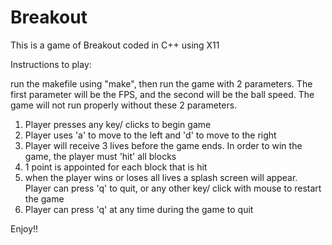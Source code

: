 # Breakout
This is a game of Breakout coded in C++ using X11 

Instructions to play: 

run the makefile using "make", then run the game with 2 parameters. The first parameter will be the FPS, and the second will be the ball speed. The game will not run properly without these 2 parameters. 

1) Player presses any key/ clicks to begin game 
2) Player uses 'a' to move to the left and 'd' to move to the right 
3) Player will receive 3 lives before the game ends. In order to win the game, the player must 'hit' all blocks 
4) 1 point is appointed for each block that is hit 
5) when the player wins or loses all lives a splash screen will appear. Player can press 'q' to quit, or any other key/ click with mouse to restart the game 
6) Player can press 'q' at any time during the game to quit 

Enjoy!! 



